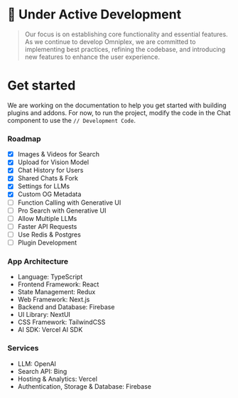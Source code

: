 

# :construction: Under Active Development

> Our focus is on establishing core functionality and essential features. As we continue to develop Omniplex, we are committed to implementing best practices, refining the codebase, and introducing new features to enhance the user experience.

# Get started

We are working on the documentation to help you get started with building plugins and addons. For now, to run the project, modify the code in the Chat component to use the `// Development Code`.


### Roadmap

- [x] Images & Videos for Search
- [x] Upload for Vision Model
- [x] Chat History for Users
- [x] Shared Chats & Fork
- [x] Settings for LLMs
- [x] Custom OG Metadata
- [ ] Function Calling with Generative UI
- [ ] Pro Search with Generative UI
- [ ] Allow Multiple LLMs
- [ ] Faster API Requests
- [ ] Use Redis & Postgres
- [ ] Plugin Development

### App Architecture

- Language: TypeScript
- Frontend Framework: React
- State Management: Redux
- Web Framework: Next.js
- Backend and Database: Firebase
- UI Library: NextUI
- CSS Framework: TailwindCSS
- AI SDK: Vercel AI SDK

### Services

- LLM: OpenAI
- Search API: Bing
- Hosting & Analytics: Vercel
- Authentication, Storage & Database: Firebase
